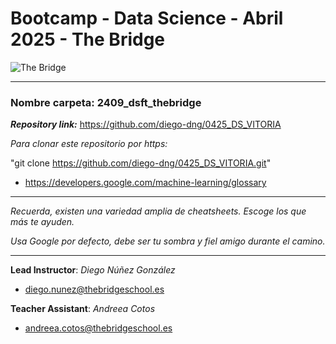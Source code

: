 # Bootcamp - Data Science - Abril 2025 - The Bridge


![The Bridge](./1-Fundamentals/Python/img/TheBridge_logo.png)

----------

### **Nombre carpeta**: 2409_dsft_thebridge

***Repository link:*** https://github.com/diego-dng/0425_DS_VITORIA

*Para clonar este repositorio por https:*

"git clone https://github.com/diego-dng/0425_DS_VITORIA.git"

- https://developers.google.com/machine-learning/glossary


---------

*Recuerda, existen una variedad amplia de cheatsheets. Escoge los que más te ayuden.*

*Usa Google por defecto, debe ser tu sombra y fiel amigo durante el camino.*

---------

**Lead Instructor**: *Diego Núñez González*

- diego.nunez@thebridgeschool.es

**Teacher Assistant**: *Andreea Cotos*

- andreea.cotos@thebridgeschool.es